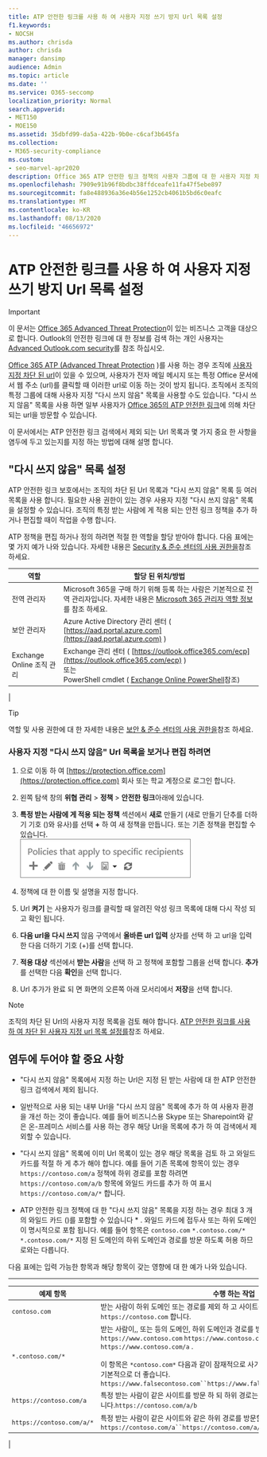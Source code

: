 ```yaml
---
title: ATP 안전한 링크를 사용 하 여 사용자 지정 쓰기 방지 Url 목록 설정
f1.keywords:
- NOCSH
ms.author: chrisda
author: chrisda
manager: dansimp
audience: Admin
ms.topic: article
ms.date: ''
ms.service: O365-seccomp
localization_priority: Normal
search.appverid:
- MET150
- MOE150
ms.assetid: 35dbfd99-da5a-422b-9b0e-c6caf3b645fa
ms.collection:
- M365-security-compliance
ms.custom:
- seo-marvel-apr2020
description: Office 365 ATP 안전한 링크 정책의 사용자 그룹에 대 한 사용자 지정 차단 Url을 설정 하는 방법에 대해 알아봅니다.
ms.openlocfilehash: 7909e91b96f8bdbc38ffdceafe11fa47f5ebe897
ms.sourcegitcommit: fa8e488936a36e4b56e1252cb4061b5bd6c0eafc
ms.translationtype: MT
ms.contentlocale: ko-KR
ms.lasthandoff: 08/13/2020
ms.locfileid: "46656972"
---
```

# <a name="set-up-a-custom-do-not-rewrite-urls-list-using-atp-safe-links"></a>ATP 안전한 링크를 사용 하 여 사용자 지정 쓰기 방지 Url 목록 설정

> [!IMPORTANT]
> 이 문서는 [Office 365 Advanced Threat Protection](office-365-atp.md)이 있는 비즈니스 고객을 대상으로 합니다. Outlook의 안전한 링크에 대 한 정보를 검색 하는 개인 사용자는 [Advanced Outlook.com security](https://support.microsoft.com/office/882d2243-eab9-4545-a58a-b36fee4a46e2)를 참조 하십시오.

[Office 365 ATP (Advanced Threat Protection](office-365-atp.md) )를 사용 하는 경우 조직에 [사용자 지정 차단 된 url](set-up-a-custom-blocked-urls-list-atp.md)이 있을 수 있으며, 사용자가 전자 메일 메시지 또는 특정 Office 문서에서 웹 주소 (url)를 클릭할 때 이러한 url로 이동 하는 것이 방지 됩니다. 조직에서 조직의 특정 그룹에 대해 사용자 지정 "다시 쓰지 않음" 목록을 사용할 수도 있습니다. "다시 쓰지 않음" 목록을 사용 하면 일부 사용자가 [Office 365의 ATP 안전한 링크](atp-safe-links.md)에 의해 차단 되는 url을 방문할 수 있습니다.

이 문서에서는 ATP 안전한 링크 검색에서 제외 되는 Url 목록과 몇 가지 중요 한 사항을 염두에 두고 있는지를 지정 하는 방법에 대해 설명 합니다.

## <a name="set-up-a-do-not-rewrite-list"></a>"다시 쓰지 않음" 목록 설정

ATP 안전한 링크 보호에서는 조직의 차단 된 Url 목록과 "다시 쓰지 않음" 목록 등 여러 목록을 사용 합니다. 필요한 사용 권한이 있는 경우 사용자 지정 "다시 쓰지 않음" 목록을 설정할 수 있습니다. 조직의 특정 받는 사람에 게 적용 되는 안전 링크 정책을 추가 하거나 편집할 때이 작업을 수행 합니다.

ATP 정책을 편집 하거나 정의 하려면 적절 한 역할을 할당 받아야 합니다. 다음 표에는 몇 가지 예가 나와 있습니다. 자세한 내용은 [Security & 준수 센터의 사용 권한을](permissions-in-the-security-and-compliance-center.md)참조 하세요.

|역할|할당 된 위치/방법|
|---|---|
|전역 관리자|Microsoft 365을 구매 하기 위해 등록 하는 사람은 기본적으로 전역 관리자입니다. 자세한 내용은 [Microsoft 365 관리자 역할 정보](https://docs.microsoft.com/microsoft-365/admin/add-users/about-admin-roles) 를 참조 하세요.|
|보안 관리자|Azure Active Directory 관리 센터 ( [https://aad.portal.azure.com](https://aad.portal.azure.com) )|
|Exchange Online 조직 관리|Exchange 관리 센터 ( [https://outlook.office365.com/ecp](https://outlook.office365.com/ecp) ) <br>또는 <br>  PowerShell cmdlet ( [Exchange Online PowerShell](https://docs.microsoft.com/powershell/exchange/exchange-online-powershell)참조)|
|

> [!TIP]
> 역할 및 사용 권한에 대 한 자세한 내용은 [보안 & 준수 센터의 사용 권한을](permissions-in-the-security-and-compliance-center.md)참조 하세요.

### <a name="to-view-or-edit-a-custom-do-not-rewrite-urls-list"></a>사용자 지정 "다시 쓰지 않음" Url 목록을 보거나 편집 하려면

1. 으로 이동 하 여 [https://protection.office.com](https://protection.office.com) 회사 또는 학교 계정으로 로그인 합니다.

2. 왼쪽 탐색 창의 **위협 관리** \> **정책** \> **안전한 링크**아래에 있습니다.

3. **특정 받는 사람에 게 적용 되는 정책** 섹션에서 **새로** 만들기 (새로 만들기 단추를 더하기 기호 ()와 유사)를 선택 **+** 하 여 새 정책을 만듭니다. 또는 기존 정책을 편집할 수 있습니다.<br/>![특정 전자 메일 받는 사람에 대 한 안전한 링크 정책을 추가 하려면 새로 만들기를 선택 합니다.](../../media/01073f42-3cec-4ddb-8c10-4d33ec434676.png)

4. 정책에 대 한 이름 및 설명을 지정 합니다.

5. Url **켜기** 는 사용자가 링크를 클릭할 때 알려진 악성 링크 목록에 대해 다시 작성 되 고 확인 됩니다.

6. **다음 url을 다시 쓰지** 않음 구역에서 **올바른 url 입력** 상자를 선택 하 고 url을 입력 한 다음 더하기 기호 (+)를 선택 합니다.

7. **적용 대상** 섹션에서 **받는 사람**을 선택 하 고 정책에 포함할 그룹을 선택 합니다. **추가**를 선택한 다음 **확인**을 선택 합니다.

8. Url 추가가 완료 되 면 화면의 오른쪽 아래 모서리에서 **저장**을 선택 합니다.

> [!NOTE]
> 조직의 차단 된 Url의 사용자 지정 목록을 검토 해야 합니다. [ATP 안전한 링크를 사용 하 여 차단 된 사용자 지정 url 목록 설정를](set-up-a-custom-blocked-urls-list-atp.md)참조 하세요.

## <a name="important-points-to-keep-in-mind"></a>염두에 두어야 할 중요 사항

- "다시 쓰지 않음" 목록에서 지정 하는 Url은 지정 된 받는 사람에 대 한 ATP 안전한 링크 검색에서 제외 됩니다.

- 일반적으로 사용 되는 내부 Url을 "다시 쓰지 않음" 목록에 추가 하 여 사용자 환경을 개선 하는 것이 좋습니다. 예를 들어 비즈니스용 Skype 또는 Sharepoint와 같은 온-프레미스 서비스를 사용 하는 경우 해당 Url을 목록에 추가 하 여 검색에서 제외할 수 있습니다.

- "다시 쓰지 않음" 목록에 이미 Url 목록이 있는 경우 해당 목록을 검토 하 고 와일드 카드를 적절 하 게 추가 해야 합니다. 예를 들어 기존 목록에 항목이 있는 경우 `https://contoso.com/a` 정책에 하위 경로를 포함 하려면 `https://contoso.com/a/b` 항목에 와일드 카드를 추가 하 여 표시 `https://contoso.com/a/*` 합니다.

- ATP 안전한 링크 정책에 대 한 "다시 쓰지 않음" 목록을 지정 하는 경우 최대 3 개의 와일드 카드 ()를 포함할 수 있습니다 \* . 와일드 카드에 접두사 또는 하위 도메인이 명시적으로 포함 됩니다. 예를 들어 항목은 `contoso.com` `*.contoso.com/*` `*.contoso.com/*` 지정 된 도메인의 하위 도메인과 경로를 방문 하도록 허용 하므로와는 다릅니다.

다음 표에는 입력 가능한 항목과 해당 항목이 갖는 영향에 대 한 예가 나와 있습니다.

****

|예제 항목|수행 하는 작업|
|---|---|
|`contoso.com`|받는 사람이 하위 도메인 또는 경로를 제외 하 고 사이트를 방문할 수 있도록 허용 `https://contoso.com` 합니다.|
|`*.contoso.com/*`|받는 사람이,, 또는 등의 도메인, 하위 도메인과 경로를 방문할 수 있습니다 `https://www.contoso.com` `https://www.contoso.com` `https://maps.contoso.com` `https://www.contoso.com/a` . <br/><br/> 이 항목은 `*contoso.com*` 다음과 같이 잠재적으로 사기성 사이트를 포함 하지 않기 때문에 기본적으로 더 좋습니다. `https://www.falsecontoso.com``https://www.false.contoso.completelyfalse.com`|
|`https://contoso.com/a`|특정 받는 사람이 같은 사이트를 방문 하 되 하위 경로는 볼 수 `https://contoso.com/a` 없습니다.`https://contoso.com/a/b`|
|`https://contoso.com/a/*`|특정 받는 사람이 같은 사이트와 같은 하위 경로를 방문할 수 있도록 허용 `https://contoso.com/a``https://contoso.com/a/b`|
|
